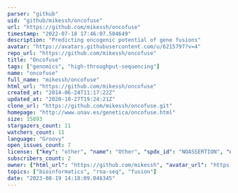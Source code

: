 ```yaml
---
parser: "github"
uid: "github/mikessh/oncofuse"
url: "https://github.com/mikessh/oncofuse"
timestamp: "2022-07-18 17:46:07.504649"
description: "Predicting oncogenic potential of gene fusions"
avatar: "https://avatars.githubusercontent.com/u/6215797?v=4"
repo_url: "https://github.com/mikessh/oncofuse"
title: "Oncofuse"
tags: ["genomics", "high-throughput-sequencing"]
name: "oncofuse"
full_name: "mikessh/oncofuse"
html_url: "https://github.com/mikessh/oncofuse"
created_at: "2014-06-24T11:17:22Z"
updated_at: "2020-10-27T19:24:21Z"
clone_url: "https://github.com/mikessh/oncofuse.git"
homepage: "http://www.unav.es/genetica/oncofuse.html"
size: 15893
stargazers_count: 11
watchers_count: 11
language: "Groovy"
open_issues_count: 7
license: {"key": "other", "name": "Other", "spdx_id": "NOASSERTION", "url": null, "node_id": "MDc6TGljZW5zZTA="}
subscribers_count: 2
owner: {"html_url": "https://github.com/mikessh", "avatar_url": "https://avatars.githubusercontent.com/u/6215797?v=4", "login": "mikessh", "type": "User"}
topics: ["bioinformatics", "rna-seq", "fusion"]
date: "2023-08-19 14:18:09.046345"
---
```

